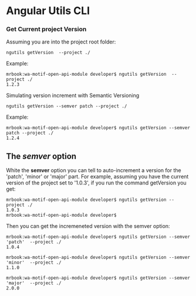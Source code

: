 # Angular Utils CLI

### Get Current project Version

Assuming you are into the project root folder:

```console
ngutils getVersion  --project ./
```

Example:
```terminal
mrbook:wa-motif-open-api-module developer$ ngutils getVersion  --project ./
1.2.3
```


Simulating version increment with Semantic Versioning
```console
ngutils getVersion --semver patch --project ./ 
```

Example:

```terminal
mrbook:wa-motif-open-api-module developer$ ngutils getVersion --semver patch --project ./ 
1.2.4
```

## The *semver* option

White the **semver** option you can tell to auto-increment a version for the 'patch', 'minor' or 'major' part.
For example, assuming you have the current version of the project set to '1.0.3', if you run the command getVersion you get:

```terminal
mrbook:wa-motif-open-api-module developer$ ngutils getVersion --project ./ 
1.0.3
mrbook:wa-motif-open-api-module developer$ 
```

Then you can get the incremeneted version with the semver option:

```terminal
mrbook:wa-motif-open-api-module developer$ ngutils getVersion --semver 'patch'  --project ./ 
1.0.4

mrbook:wa-motif-open-api-module developer$ ngutils getVersion --semver 'minor'  --project ./ 
1.1.0

mrbook:wa-motif-open-api-module developer$ ngutils getVersion --semver 'major'  --project ./ 
2.0.0
```

